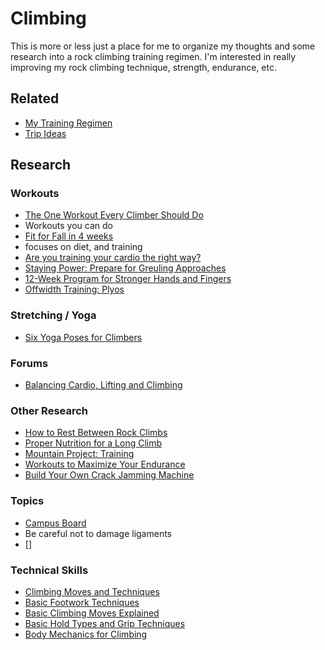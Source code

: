 Climbing
====
This is more or less just a place for me to organize my thoughts and some research
into a rock climbing training regimen.  I'm interested in really improving my
rock climbing technique, strength, endurance, etc.

## Related
* [My Training Regimen](Training.md)
* [Trip Ideas](Trip-Ideas.md)


## Research

### Workouts
* [The One Workout Every Climber Should Do](http://www.dpmclimbing.com/articles/view/one-workout-every-climber-should-do)
 * Workouts you can do
* [Fit for Fall in 4 weeks](http://www.dpmclimbing.com/articles/view/fit-fall-4-weeks)
 * focuses on diet, and training
* [Are you training your cardio the right way?](http://www.rockclimbingperformance.com/1/post/2011/05/are-you-training-your-cardio-the-right-way.html)
* [Staying Power: Prepare for Greuling Approaches](http://mountainproject.com/v/staying-power-prepare-for-grueling-approaches/108842788)
* [12-Week Program for Stronger Hands and Fingers](http://mountainproject.com/v/12-week-program-for-stronger-hands-and-fingers/108840813)
* [Offwidth Training: Plyos](http://mountainproject.com/v/offwidth-training-plyos/108842579)

### Stretching / Yoga
* [Six Yoga Poses for Climbers](http://mountainproject.com/v/six-yoga-poses-for-climbers/108842726)

### Forums
* [Balancing Cardio, Lifting and Climbing](http://www.rockclimbing.com/forum/Climbing_Information_C2/Technique_%26_Training_F36/balancing_cardio,_lifting,_and_climbing_P665864/)

### Other Research
* [How to Rest Between Rock Climbs](http://mountainproject.com/v/how-to-rest-between-rock-climbs-/108842762)
* [Proper Nutrition for a Long Climb](http://mountainproject.com/v/proper-nutrition-for-a-long-climb-/108842384)
* [Mountain Project: Training](http://mountainproject.com/v/training/108819132)
 * [Workouts to Maximize Your Endurance](http://mountainproject.com/v/workouts-to-maximize-your-endurance/108840656)
* [Build Your Own Crack Jamming Machine](http://mountainproject.com/v/build-your-own-crack-jamming-machine-/108842397)

### Topics
* [Campus Board](http://en.wikipedia.org/wiki/Campus_board)
 * Be careful not to damage ligaments
* []

### Technical Skills
* [Climbing Moves and Techniques](http://mountainproject.com/v/climbing-moves--techniques/108819131)
 * [Basic Footwork Techniques](http://mountainproject.com/v/basic-footwork-tips/108855376)
 * [Basic Climbing Moves Explained](http://mountainproject.com/v/basic-climbing-moves-explained/108855557)
 * [Basic Hold Types and Grip Techniques](http://mountainproject.com/v/basic-hold-types-and-grip-techniques/108855511)
 * [Body Mechanics for Climbing](http://mountainproject.com/v/body-mechanics-for-climbing/108855533)
